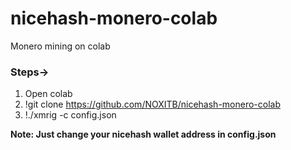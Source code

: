 # nicehash-monero-colab
Monero mining on colab

### Steps->
1. Open colab 
2. !git clone https://github.com/NOXITB/nicehash-monero-colab
3. !./xmrig -c config.json

**Note: Just change your nicehash wallet address in config.json**

